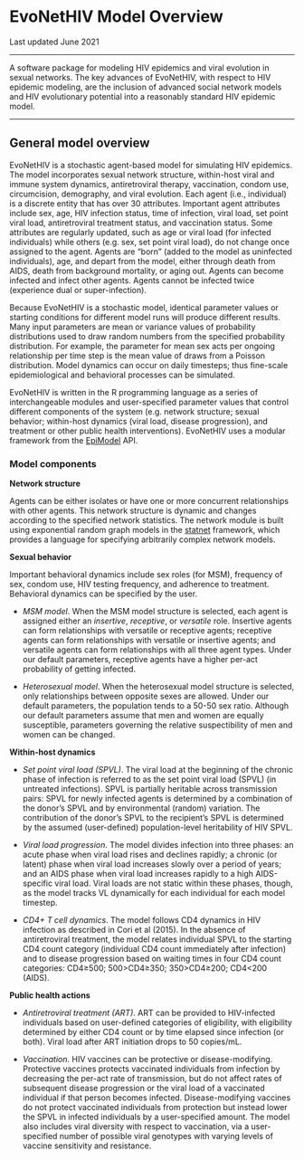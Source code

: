 EvoNetHIV Model Overview
================
Last updated June 2021

------------------------------------------------------------------------
A software package for modeling HIV epidemics and viral evolution in sexual networks. The key advances of EvoNetHIV, with respect to HIV epidemic modeling, are the inclusion of advanced social network models and HIV evolutionary potential into a reasonably standard HIV epidemic model.

------------------------------------------------------------------------
General model overview
----------------------

EvoNetHIV is a stochastic agent-based model for simulating HIV epidemics. The model incorporates sexual network structure, within-host viral and immune system dynamics, antiretroviral therapy, vaccination, condom use, circumcision, demography, and viral evolution. Each agent (i.e., individual) is a discrete entity that has over 30 attributes. Important agent attributes include sex, age, HIV infection status, time of infection, viral load, set point viral load, antiretroviral treatment status, and vaccination status. Some attributes are regularly updated, such as age or viral load (for infected individuals) while others (e.g. sex, set point viral load), do not change once assigned to the agent. Agents are “born” (added to the model as uninfected individuals), age, and depart from the model, either through death from AIDS, death from background mortality, or aging out. Agents can become infected and infect other agents. Agents cannot be infected twice (experience dual or super-infection).

Because EvoNetHIV is a stochastic model, identical parameter values or starting conditions for different model runs will produce different results. Many input parameters are mean or variance values of probability distributions used to draw random numbers from the specified probability distribution. For example, the parameter for mean sex acts per ongoing relationship per time step is the mean value of draws from a Poisson distribution. Model dynamics can occur on daily timesteps; thus fine-scale epidemiological and behavioral processes can be simulated.

EvoNetHIV is written in the R programming language as a series of interchangeable modules and user-specified parameter values that control different components of the system (e.g. network structure; sexual behavior; within-host dynamics (viral load, disease progression), and treatment or other public health interventions). EvoNetHIV uses a modular framework from the [EpiModel](http://www.epimodel.org/) API.

### Model components

**Network structure**

Agents can be either isolates or have one or more concurrent relationships with other agents. This network structure is dynamic and changes according to the specified network statistics. The network module is built using exponential random graph models in the [statnet](http://www.statnet.org/) framework, which provides a language for specifying arbitrarily complex network models.

**Sexual behavior**

Important behavioral dynamics include sex roles (for MSM), frequency of sex, condom use, HIV testing frequency, and adherence to treatment. Behavioral dynamics can be specified by the user.

-   *MSM model*. When the MSM model structure is selected, each agent is assigned either an *insertive*, *receptive*, or *versatile* role. Insertive agents can form relationships with versatile or receptive agents; receptive agents can form relationships with versatile or insertive agents; and versatile agents can form relationships with all three agent types. Under our default parameters, receptive agents have a higher per-act probability of getting infected.

-   *Heterosexual model*. When the heterosexual model structure is selected, only relationships between opposite sexes are allowed. Under our default parameters, the population tends to a 50-50 sex ratio. Although our default parameters assume that men and women are equally susceptible, parameters governing the relative suspectibility of men and women can be changed.

**Within-host dynamics**

-   *Set point viral load (SPVL)*. The viral load at the beginning of the chronic phase of infection is referred to as the set point viral load (SPVL) (in untreated infections). SPVL is partially heritable across transmission pairs:  SPVL for newly infected agents is determined by a combination of the donor’s SPVL and by environmental (random) variation. The contribution of the donor’s SPVL to the recipient’s SPVL is determined by the assumed (user-defined) population-level heritability of HIV SPVL.

-   *Viral load progression*. The model divides infection into three phases: an acute phase when viral load rises and declines rapidly; a chronic (or latent) phase when viral load increases slowly over a period of years; and an AIDS phase when viral load increases rapidly to a high AIDS-specific viral load. Viral loads are not static within these phases, though, as the model tracks VL dynamically for each individual for each model timestep.

-   *CD4+ T cell dynamics*. The model follows CD4 dynamics in HIV infection as described in Cori et al (2015). In the absence of antiretroviral treatment, the model relates individual SPVL to the starting CD4 count category (individual CD4 count immediately after infection) and to disease progression based on waiting times in four CD4 count categories: CD4≥500; 500&gt;CD4≥350; 350&gt;CD4≥200; CD4&lt;200 (AIDS).

**Public health actions**

-   *Antiretroviral treatment (ART)*. ART can be provided to HIV-infected individuals based on user-defined categories of eligibility, with eligibility determined by either CD4 count or by time elapsed since infection (or both). Viral load after ART initiation drops to 50 copies/mL.

-   *Vaccination*. HIV vaccines can be protective or disease-modifying. Protective vaccines protects vaccinated individuals from infection by decreasing the per-act rate of transmission, but do not affect rates of subsequent disease progression or the viral load of a vaccinated individual if that person becomes infected. Disease-modifying vaccines do not protect vaccinated individuals from protection but instead lower the SPVL in infected individuals by a user-specified amount. The model also includes viral diversity with respect to vaccination, via a user-specified number of possible viral genotypes with varying levels of vaccine sensitivity and resistance.
